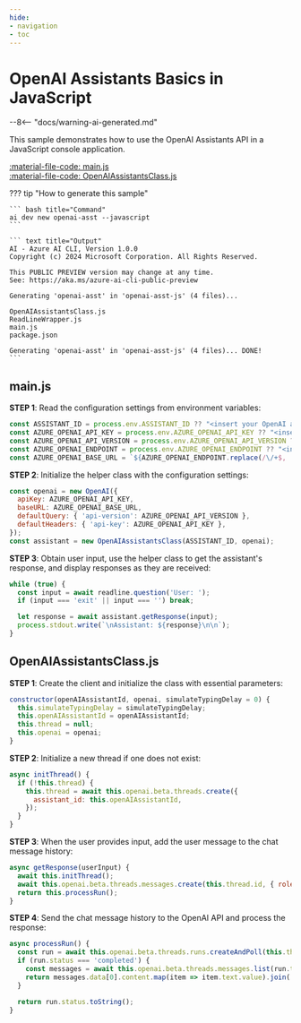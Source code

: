 ```yaml
---
hide:
- navigation
- toc
---
```

# OpenAI Assistants Basics in JavaScript

--8<-- "docs/warning-ai-generated.md"

This sample demonstrates how to use the OpenAI Assistants API in a JavaScript console application.

[:material-file-code: main.js](./samples/openai-asst-js/main.js)  
[:material-file-code: OpenAIAssistantsClass.js](./samples/openai-asst-js/OpenAIAssistantsClass.js)  

??? tip "How to generate this sample"

    ``` bash title="Command"
    ai dev new openai-asst --javascript
    ```

    ``` text title="Output"
    AI - Azure AI CLI, Version 1.0.0
    Copyright (c) 2024 Microsoft Corporation. All Rights Reserved.

    This PUBLIC PREVIEW version may change at any time.
    See: https://aka.ms/azure-ai-cli-public-preview

    Generating 'openai-asst' in 'openai-asst-js' (4 files)...

    OpenAIAssistantsClass.js
    ReadLineWrapper.js
    main.js
    package.json

    Generating 'openai-asst' in 'openai-asst-js' (4 files)... DONE!
    ```

## main.js

**STEP 1**: Read the configuration settings from environment variables:

```javascript title="main.js"
const ASSISTANT_ID = process.env.ASSISTANT_ID ?? "<insert your OpenAI assistant ID here>";
const AZURE_OPENAI_API_KEY = process.env.AZURE_OPENAI_API_KEY ?? "<insert your Azure OpenAI API key here>";
const AZURE_OPENAI_API_VERSION = process.env.AZURE_OPENAI_API_VERSION ?? "<insert your Azure OpenAI API version here>";
const AZURE_OPENAI_ENDPOINT = process.env.AZURE_OPENAI_ENDPOINT ?? "<insert your Azure OpenAI endpoint here>";
const AZURE_OPENAI_BASE_URL = `${AZURE_OPENAI_ENDPOINT.replace(/\/+$, '')}/openai`;
```

**STEP 2**: Initialize the helper class with the configuration settings:

```javascript title="main.js"
const openai = new OpenAI({
  apiKey: AZURE_OPENAI_API_KEY,
  baseURL: AZURE_OPENAI_BASE_URL,
  defaultQuery: { 'api-version': AZURE_OPENAI_API_VERSION },
  defaultHeaders: { 'api-key': AZURE_OPENAI_API_KEY },
});
const assistant = new OpenAIAssistantsClass(ASSISTANT_ID, openai);
```

**STEP 3**: Obtain user input, use the helper class to get the assistant's response, and display responses as they are received:

```javascript title="main.js"
while (true) {
  const input = await readline.question('User: ');
  if (input === 'exit' || input === '') break;

  let response = await assistant.getResponse(input);
  process.stdout.write(`\nAssistant: ${response}\n\n`);
}
```

## OpenAIAssistantsClass.js

**STEP 1**: Create the client and initialize the class with essential parameters:

```javascript title="OpenAIAssistantsClass.js"
constructor(openAIAssistantId, openai, simulateTypingDelay = 0) {
  this.simulateTypingDelay = simulateTypingDelay;
  this.openAIAssistantId = openAIAssistantId;
  this.thread = null;
  this.openai = openai;
}
```

**STEP 2**: Initialize a new thread if one does not exist:

```javascript title="OpenAIAssistantsClass.js"
async initThread() {
  if (!this.thread) {
    this.thread = await this.openai.beta.threads.create({
      assistant_id: this.openAIAssistantId,
    });
  }
}
```

**STEP 3**: When the user provides input, add the user message to the chat message history:

```javascript title="OpenAIAssistantsClass.js"
async getResponse(userInput) {
  await this.initThread();
  await this.openai.beta.threads.messages.create(this.thread.id, { role: "user", content: userInput });
  return this.processRun();
}
```

**STEP 4**: Send the chat message history to the OpenAI API and process the response:

```javascript title="OpenAIAssistantsClass.js"
async processRun() {
  const run = await this.openai.beta.threads.runs.createAndPoll(this.thread.id, { assistant_id: this.openAIAssistantId });
  if (run.status === 'completed') {
    const messages = await this.openai.beta.threads.messages.list(run.thread_id)
    return messages.data[0].content.map(item => item.text.value).join('');
  }

  return run.status.toString();
}
```
